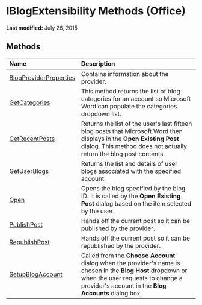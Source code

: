 
# IBlogExtensibility Methods (Office)

 **Last modified:** July 28, 2015


## Methods



|**Name**|**Description**|
|:-----|:-----|
| [BlogProviderProperties](87e3d826-6c18-96e7-30dc-218d136b56dd.md)|Contains information about the provider.|
| [GetCategories](f263594c-db27-86bd-8597-35a3148a5ea7.md)|This method returns the list of blog categories for an account so Microsoft Word can populate the categories dropdown list.|
| [GetRecentPosts](460cb59e-c025-8a80-1cdc-99a9c58ec4c0.md)|Returns the list of the user's last fifteen blog posts that Microsoft Word then displays in the  **Open Existing Post** dialog. This method does not actually return the blog post contents.|
| [GetUserBlogs](00e76f3d-59f2-8580-6f7e-6df8fe51d345.md)|Returns the list and details of user blogs associated with the specified account.|
| [Open](34bae5c9-cc29-b1b8-746b-bc2630cf8bc0.md)|Opens the blog specified by the blog ID. It is called by the  **Open Existing Post** dialog based on the item selected by the user.|
| [PublishPost](71d2907f-f64e-f318-7f10-095d9a004f03.md)|Hands off the current post so it can be published by the provider.|
| [RepublishPost](1e701746-f63b-68a3-6a5c-75b78942d380.md)|Hands off the current post so it can be republished by the provider.|
| [SetupBlogAccount](98082a55-3e67-7181-2c7d-2c6979c89ab2.md)|Called from the  **Choose Account** dialog when the provider's name is chosen in the **Blog Host** dropdown or when the user requests to change a provider's account in the **Blog Accounts** dialog box.|
